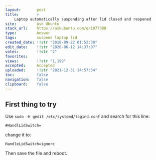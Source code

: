 ```yaml
---
layout:       post
title:        >
    Laptop automatically suspending after lid closed and reopened
site:         Ask Ubuntu
stack_url:    https://askubuntu.com/q/1077388
type:         Answer
tags:         suspend laptop lid
created_date: !!str "2018-09-22 01:52:30"
edit_date:    !!str "2020-06-12 14:37:07"
votes:        !!str "2"
favorites:    
views:        !!str "1,199"
accepted:     Accepted
uploaded:     !!str "2021-12-31 14:57:34"
toc:          false
navigation:   false
clipboard:    false
---
```


## First thing to try

Use `sudo -H gedit /etc/systemd/logind.conf` and search for this line:

``` 
#HandlLidSwitch=

```

change it to:

``` 
HandleLidSwitch=ignore

```

Then save the file and reboot.
